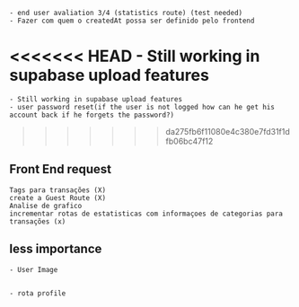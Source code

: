 
    - end user avaliation 3/4 (statistics route) (test needed)
    - Fazer com quem o createdAt possa ser definido pelo frontend
<<<<<<< HEAD
    - Still working in supabase upload features 
=======
    - Still working in supabase upload features
    - user password reset(if the user is not logged how can he get his account back if he forgets the password?)
     
>>>>>>> da275fb6f11080e4c380e7fd31f1dfb06bc47f12
## Front End request

    Tags para transações (X)
    create a Guest Route (X)
    Analise de grafico
    incrementar rotas de estatisticas com informaçoes de categorias para transações (x)


## less importance
    - User Image


    - rota profile